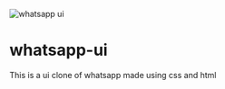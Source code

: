 ![whatsapp ui](https://user-images.githubusercontent.com/113116498/205474660-a3f20e4a-0657-4e42-9948-66c3b0e3726e.PNG)
# whatsapp-ui
This is a ui clone of whatsapp made using css and html
